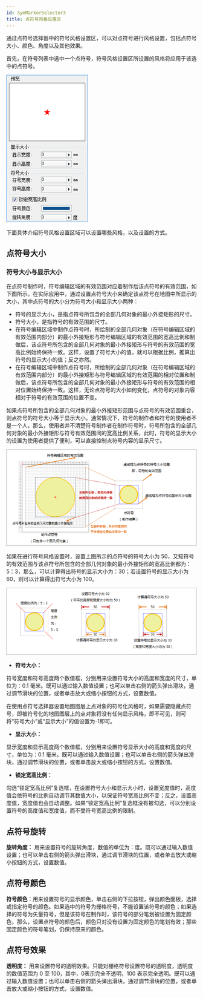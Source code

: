 ```yaml
---
id: SymMarkerSelector3
title: 点符号风格设置区
---
```

通过点符号选择器中的符号风格设置区，可以对点符号进行风格设置，包括点符号大小、颜色、角度以及其他效果。

首先，在符号列表中选中一个点符号，符号风格设置区所设置的风格将应用于该选中的点符号。

![](img/SymMarkerSelector3t1.png)  


下面具体介绍符号风格设置区域可以设置哪些风格，以及设置的方式。

## 点符号大小

### 符号大小与显示大小

在点符号制作时，符号编辑区域的有效范围对应着制作后该点符号的有效范围，如下图所示。在实际应用中，通过设置点符号大小来确定该点符号在地图中所显示的大小，其中点符号的大小分为符号大小和显示大小两种：

* 符号的显示大小，是指点符号所包含的全部几何对象的最小外接矩形的尺寸。
* 符号大小，是指符号的有效范围的尺寸。
* 在符号编辑区域中制作点符号时，所绘制的全部几何对象（在符号编辑区域的有效范围内部分）的最小外接矩形与符号编辑区域的有效范围的宽高比例和制做后，该点符号所包含的全部几何对象的最小外接矩形与符号的有效范围的宽高比例始终保持一致。这样，设置了符号大小的值，就可以根据比例，推算出符号的显示大小的值；反之亦然。
* 在符号编辑区域中制作点符号时，所绘制的全部几何对象（在符号编辑区域的有效范围内部分）的最小外接矩形与符号编辑区域的有效范围的相对位置和制做后，该点符号所包含的全部几何对象的最小外接矩形与符号的有效范围的相对位置始终保持一致。这样，无论点符号的大小如何变化，点符号的对象内容相对于符号的有效范围的位置不变。

如果点符号所包含的全部几何对象的最小外接矩形范围与点符号的有效范围重合，则点符号的符号大小等于显示大小。通常情况下，符号的制作者和符号的使用者不是一个人，那么，使用者并不清楚符号制作者在制作符号时，符号所包含的全部几何对象的最小外接矩形与符号有效范围间的宽高比例关系，此时，符号的显示大小的设置为使用者提供了便利，可以直接控制点符号内容的显示尺寸。

![](img/SymMarkerEditor3t8.png)  


如果在进行符号风格设置时，设置上图所示的点符号的符号大小为
50，又知符号的有效范围与该点符号所包含的全部几何对象的最小外接矩形的宽高比例都为：5：3，那么，可以计算得出符号的显示大小为：30；若设置符号的显示大小为
60，则可以计算得出符号大小为 100。

![](img/SymMarkerEditor3t9.png)  

* **符号大小：**

符号宽度和符号高度两个数值框，分别用来设置符号大小的高度和宽度的尺寸，单位为：0.1
毫米。既可以通过输入数值设置；也可以单击右侧的箭头弹出滑块，通过调节滑块的位置，或者单击放大或缩小按钮的方式，设置数值。

在使用点符号选择器设置地图图层上点对象的符号化风格时，如果需要隐藏点符号，即被符号化的地图图层上的点对象将没有任何显示风格，即不可见，则可将“符号大小”或“显示大小”的值设置为-1即可。

* **显示大小：**

显示宽度和显示高度两个数值框，分别用来设置符号显示大小的高度和宽度的尺寸，单位为：0.1
毫米。既可以通过输入数值设置；也可以单击右侧的箭头弹出滑块，通过调节滑块的位置，或者单击放大或缩小按钮的方式，设置数值。

* **锁定宽高比例：**

勾选“锁定宽高比例”复选框，在设置符号大小和显示大小时，设置宽度值时，高度值会依符号的比例自动调节其数值大小，以保证符号宽高比例不变；反之，设置高度值，宽度值也会自动调整。如果“锁定宽高比例”复选框没有被勾选，可以分别设置符号的高度值和宽度值，而不受符号宽高比例的限制。

## 点符号旋转

**旋转角度：**
用来设置符号的旋转角度，数值的单位为：度。既可以通过输入数值设置；也可以单击右侧的箭头弹出滑块，通过调节滑块的位置，或者单击放大或缩小按钮的方式，设置数值。

## 点符号颜色

**符号颜色**：用来设置符号的显示颜色，单击右侧的下拉按钮，弹出颜色面板，选择或指定符号的颜色。如果选中的符号为栅格符号，不能设置该符号的颜色；如果选择的符号为矢量符号，但是该符号在制作时，该符号的部分笔划被设置为固定颜色，那么，设置点符号的颜色后，颜色只对没有设置为固定颜色的笔划有效；那些固定颜色的符号笔划，仍保持原来的颜色。

## 点符号效果

**透明度：** 用来设置符号的透明效果。只能对栅格符号设置符号的透明度，透明度的数值范围为 0 至 100，其中，0表示完全不透明，100
表示完全透明。既可以通过输入数值设置；也可以单击右侧的箭头弹出滑块，通过调节滑块的位置，或者单击放大或缩小按钮的方式，设置数值。
